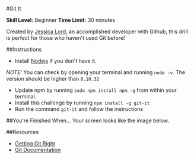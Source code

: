 #Git It

__Skill Level:__ Beginner
__Time Limit:__ 30 minutes

Created by [Jessica Lord](http://jlord.us/about.html), an accomplished developer with Github, this drill is perfect for those who haven't used Git before! 

##Instructions
- Install [Nodejs](https://nodejs.org/download/) if you don't have it. 

_NOTE:_ You can check by opening your terminal and running `node -v`. The version should be higher than `0.10.32`
- Update npm by running `sudo npm install npm -g` from within your terminal. 
- Install this challenge by running `npm install -g git-it`
- Run the command `git-it` and follow the instructions

##You're Finished When...
Your screen looks like the image below.

##Resources
- [Getting Git Right](https://www.atlassian.com/git/)  
- [Git Documentation](http://git-scm.com/doc)
